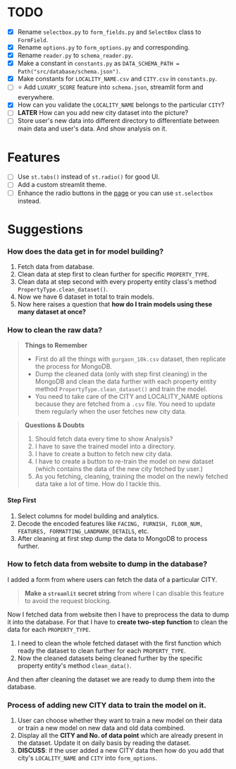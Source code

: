 # TODO

- [x] Rename `selectbox.py` to `form_fields.py` and `SelectBox` class to `FormField`.
- [x] Rename `options.py` to `form_options.py` and corresponding.
- [x] Rename `reader.py` to `schema_reader.py`.
- [x] Make a constant in `constants.py` as `DATA_SCHEMA_PATH = Path("src/database/schema.json")`.
- [x] Make constants for `LOCALITY_NAME.csv` and `CITY.csv` in `constants.py`.
- [ ] ⭐ Add `LUXURY_SCORE` feature into `schema.json`, streamlit form and everywhere.
- [x] How can you validate the `LOCALITY_NAME` belongs to the particular `CITY`?
- [ ] **LATER** How can you add new city dataset into the picture?
- [ ] Store user's new data into different directory to differentiate between main data and user's data. And show analysis on it.

# Features

- [ ] Use `st.tabs()` instead of `st.radio()` for good UI.
- [ ] Add a custom streamlit theme.
- [ ] Enhance the radio buttons in the [page](../pages/1_Price_Prediction.py) or you can use `st.selectbox` instead.

# Suggestions

### How does the data get in for model building?

1. Fetch data from database.
2. Clean data at step first to clean further for specific `PROPERTY_TYPE`.
3. Clean data at step second with every property entity class's method `PropertyType.clean_dataset()`.
4. Now we have 6 dataset in total to train models.
5. Now here raises a question that **how do I train models using these many dataset at once?**

### How to clean the raw data?

> **Things to Remember**
>
> - First do all the things with `gurgaon_10k.csv` dataset, then replicate the process for MongoDB.
> - Dump the cleaned data (only with step first cleaning) in the MongoDB and clean the data further with each property entity method `PropertyType.clean_dataset()` and train the model.
> - You need to take care of the CITY and LOCALITY_NAME options because they are fetched from a `.csv` file. You need to update them regularly when the user fetches new city data.

> **Questions & Doubts**
>
> 1. Should fetch data every time to show Analysis?
> 2. I have to save the trained model into a directory.
> 3. I have to create a button to fetch new city data.
> 4. I have to create a button to re-train the model on new dataset (which contains the data of the new city fetched by user.)
> 5. As you fetching, cleaning, training the model on the newly fetched data take a lot of time. How do I tackle this.

#### Step First

1. Select columns for model building and analytics.
2. Decode the encoded features like `FACING, FURNISH, FLOOR_NUM, FEATURES, FORMATTING_LANDMARK_DETAILS`, etc.
3. After cleaning at first step dump the data to MongoDB to process further.

### How to fetch data from website to dump in the database?

I added a form from where users can fetch the data of a particular CITY.

> **Make a `streamlit` secret string** from where I can disable this feature to avoid the request blocking.

Now I fetched data from website then I have to preprocess the data to dump it into the database. For that I have to **create two-step function** to clean the data for each `PROPERTY_TYPE`.

1. I need to clean the whole fetched dataset with the first function which ready the dataset to clean further for each `PROPERTY_TYPE`.
2. Now the cleaned datasets being cleaned further by the specific property entity's method `clean_data()`.

And then after cleaning the dataset we are ready to dump them into the database.

### Process of adding new CITY data to train the model on it.

1. User can choose whether they want to train a new model on their data or train a new model on new data and old data combined.
2. Display all the **CITY and No. of data point** which are already present in the dataset. Update it on daily basis by reading the dataset.
3. **DISCUSS**: If the user added a new CITY data then how do you add that city's `LOCALITY_NAME` and `CITY` into `form_options`.

